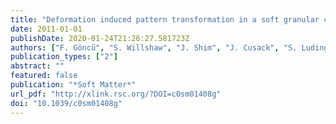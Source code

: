 ```yaml
---
title: "Deformation induced pattern transformation in a soft granular crystal"
date: 2011-01-01
publishDate: 2020-01-24T21:26:27.581723Z
authors: ["F. Göncü", "S. Willshaw", "J. Shim", "J. Cusack", "S. Luding", "T. Mullin", "K. Bertoldi"]
publication_types: ["2"]
abstract: ""
featured: false
publication: "*Soft Matter*"
url_pdf: "http://xlink.rsc.org/?DOI=c0sm01408g"
doi: "10.1039/c0sm01408g"
---
```


